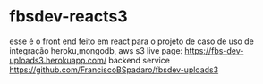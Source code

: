 # fbsdev-reacts3
esse é o front end feito em react para o projeto de caso de uso de integração heroku,mongodb, aws s3
live page:
https://fbs-dev-uploads3.herokuapp.com/
backend service
https://github.com/FranciscoBSpadaro/fbsdev-uploads3


